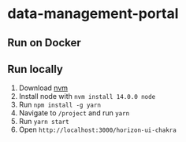 # data-management-portal

## Run on Docker

## Run locally

1. Download [nvm](https://github.com/creationix/nvm)
2. Install node with `nvm install 14.0.0 node`
3. Run `npm install -g yarn`
4. Navigate to `/project` and run `yarn`
5. Run `yarn start`
6. Open `http://localhost:3000/horizon-ui-chakra`